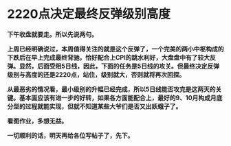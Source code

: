 2220点决定最终反弹级别高度
====

			

**下午收盘就要走。所以先说两句。**

**上周已经明确说过，本周值得关注的就是这个反弹了，一个完美的两小中枢构成的下跌后在早上完成最终背驰，恰好配合上CPI的跳水利好，大盘盘中有了较大反弹。显然，后面受阻5日线，因此，下面的任务是5日线的攻关。但最终决定反弹级别与高度的还是2220点，站住，级别就大，否则就将再次回探。**

**从最恶劣的情况看，最小级别的升幅已经完成，所以5日线能否攻克是这两天的关键。基本面应该有进一步的好转，如果各方面能配合上，最好的9、10月构成月底分型的过程就能实现，但就不知道某些大爷们是否又出妖蛾子了。**

**看图作业，多想无益。**

**一切顺利的话，明天再给各位写帖子了，先下。**
